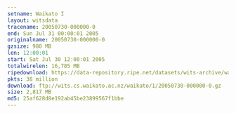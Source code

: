 ```yaml
---
setname: Waikato I
layout: witsdata
tracename: 20050730-000000-0
end: Sun Jul 31 00:00:01 2005
originalname: 20050730-000000-0
gzsize: 980 MB
len: 12:00:01
start: Sat Jul 30 12:00:01 2005
totalwirelen: 16,785 MB
ripedownload: https://data-repository.ripe.net/datasets/wits-archive/waikato/1/20050730-000000-0.gz
pkts: 38 million
download: ftp://wits.cs.waikato.ac.nz/waikato/1/20050730-000000-0.gz
size: 2,817 MB
md5: 25af628d8e192ab45be23899567f1bbe
---
```

